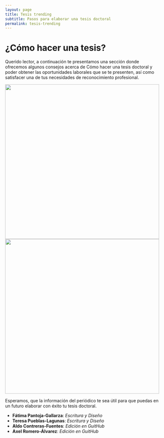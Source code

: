 ```yaml
---
layout: page
title: Tesis trending
subtitle: Pasos para elaborar una tesis doctoral
permalink: tesis-trending
---
```


# ¿Cómo hacer una tesis?

Querido lector, a continuación te presentamos una sección donde ofrecemos algunos consejos acerca de Cómo hacer una tesis doctoral y poder obtener las oportunidades laborales que se te presenten, así como satisfacer una de tus necesidades de reconocimiento profesional.

<img src="{{ site.baseurl }}/assets/img/periodico.pdf - 1.jpg" style="float:left;width:500px;padding-right:20px;">
<div style="clear: both;"></div>

<img src="{{ site.baseurl }}/assets/img/periodico.pdf - 2.jpg" style="float:left;width:500px;padding-right:20px;">
<div style="clear: both;"></div>

Esperamos, que la información del periódico te sea útil para que puedas en un futuro elaborar con éxito tu tesis doctoral.

* **Fátima Pantoja-Gallarza**: *Escritura y Diseño*
* **Teresa Pueblas-Lagunas**: *Escritura y Diseño*
* **Aldo Contreras-Fuentes**: *Edición en GuitHub*
* **Axel Romero-Álvarez**: *Edición en GuitHub*
